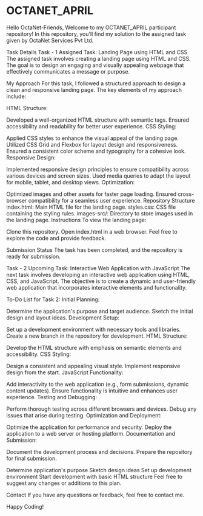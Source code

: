 # OCTANET_APRIL



Hello OctaNet-Friends,
Welcome to my OCTANET_APRIL participant repository! In this repository, you'll find my solution to the assigned task given by OctaNet Services Pvt Ltd.

Task Details
Task - 1
Assigned Task: Landing Page using HTML and CSS
The assigned task involves creating a landing page using HTML and CSS. The goal is to design an engaging and visually appealing webpage that effectively communicates a message or purpose.

My Approach
For this task, I followed a structured approach to design a clean and responsive landing page. The key elements of my approach include:

HTML Structure:

Developed a well-organized HTML structure with semantic tags.
Ensured accessibility and readability for better user experience.
CSS Styling:

Applied CSS styles to enhance the visual appeal of the landing page.
Utilized CSS Grid and Flexbox for layout design and responsiveness.
Ensured a consistent color scheme and typography for a cohesive look.
Responsive Design:

Implemented responsive design principles to ensure compatibility across various devices and screen sizes.
Used media queries to adapt the layout for mobile, tablet, and desktop views.
Optimization:

Optimized images and other assets for faster page loading.
Ensured cross-browser compatibility for a seamless user experience.
Repository Structure
index.html: Main HTML file for the landing page.
styles.css: CSS file containing the styling rules.
images-src/: Directory to store images used in the landing page.
Instructions
To view the landing page:

Clone this repository.
Open index.html in a web browser.
Feel free to explore the code and provide feedback.

Submission Status
The task has been completed, and the repository is ready for submission.

Task - 2
Upcoming Task: Interactive Web Application with JavaScript
The next task involves developing an interactive web application using HTML, CSS, and JavaScript. The objective is to create a dynamic and user-friendly web application that incorporates interactive elements and functionality.

To-Do List for Task 2:
Initial Planning:

Determine the application's purpose and target audience.
Sketch the initial design and layout ideas.
Development Setup:

Set up a development environment with necessary tools and libraries.
Create a new branch in the repository for development.
HTML Structure:

Develop the HTML structure with emphasis on semantic elements and accessibility.
CSS Styling:

Design a consistent and appealing visual style.
Implement responsive design from the start.
JavaScript Functionality:

Add interactivity to the web application (e.g., form submissions, dynamic content updates).
Ensure functionality is intuitive and enhances user experience.
Testing and Debugging:

Perform thorough testing across different browsers and devices.
Debug any issues that arise during testing.
Optimization and Deployment:

Optimize the application for performance and security.
Deploy the application to a web server or hosting platform.
Documentation and Submission:

Document the development process and decisions.
Prepare the repository for final submission.

 Determine application's purpose
 Sketch design ideas
 Set up development environment
 Start development with basic HTML structure
Feel free to suggest any changes or additions to this plan.

Contact
If you have any questions or feedback, feel free to contact me.

Happy Coding!
